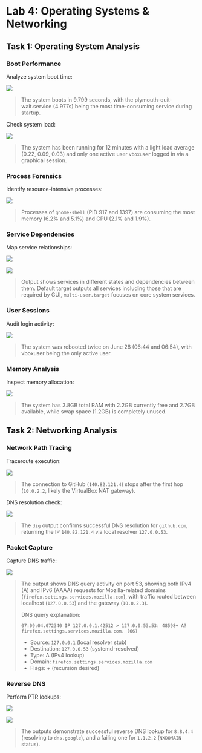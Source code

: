# Lab 4: Operating Systems & Networking

## Task 1: Operating System Analysis

### Boot Performance

Analyze system boot time:

![](screenshots/systemd_analyze.png)

> The system boots in 9.799 seconds, with the plymouth-quit-wait.service (4.977s) being the most time-consuming service during startup.

Check system load:

![](screenshots/uptime.png)

> The system has been running for 12 minutes with a light load average (0.22, 0.09, 0.03) and only one active user `vboxuser` logged in via a graphical session.

### Process Forensics

Identify resource-intensive processes:

![](screenshots/ps.png)

> Processes of `gnome-shell` (PID 917 and 1397) are consuming the most memory (6.2% and 5.1%) and CPU (2.1% and 1.9%).

### Service Dependencies

Map service relationships:

![](screenshots/systemctl_list_dependencies.png)

![](screenshots/systemctl_list_dependencies_multiuser.png)

> Output shows services in different states and dependencies between them. Default target outputs all services including those that are required by GUI, `multi-user.target` focuses on core system services.

### User Sessions

Audit login activity:

![](screenshots/login_activity.png)

> The system was rebooted twice on June 28 (06:44 and 06:54), with vboxuser being the only active user.

### Memory Analysis

Inspect memory allocation:

![](screenshots/memory_allocation.png)

> The system has 3.8GB total RAM with 2.2GB currently free and 2.7GB available, while swap space (1.2GB) is completely unused.

## Task 2: Networking Analysis

### Network Path Tracing

Traceroute execution:

![](screenshots/traceroute.png)

> The connection to GitHub (`140.82.121.4`) stops after the first hop (`10.0.2.2`, likely the VirtualBox NAT gateway).

DNS resolution check:

![](screenshots/dig.png)

> The `dig` output confirms successful DNS resolution for `github.com`, returning the IP `140.82.121.4` via local resolver `127.0.0.53`.

### Packet Capture

Capture DNS traffic:

![](screenshots/tcpdump.png)

> The output shows DNS query activity on port 53, showing both IPv4 (A) and IPv6 (AAAA) requests for Mozilla-related domains (`firefox.settings.services.mozilla.com`), with traffic routed between localhost (`127.0.0.53`) and the gateway (`10.0.2.3`).
>
> DNS query explanation:
>
> `07:09:04.072340 IP 127.0.0.1.42512 > 127.0.0.53.53: 48598+ A? firefox.settings.services.mozilla.com. (66)`
> - Source: `127.0.0.1` (local resolver stub)
> - Destination: `127.0.0.53` (systemd-resolved)
> - Type: A (IPv4 lookup)
> - Domain: `firefox.settings.services.mozilla.com`
> - Flags: + (recursion desired)

### Reverse DNS

Perform PTR lookups:

![](screenshots/dig_8_8_4_4.png)

![](screenshots/dig_1_1_2_2.png)

> The outputs demonstrate successful reverse DNS lookup for `8.8.4.4` (resolving to `dns.google`), and a failing one for `1.1.2.2` (`NXDOMAIN` status).
